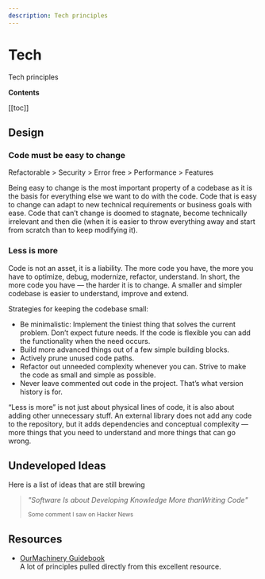 ```yaml
---
description: Tech principles
---
```


# Tech

Tech principles

**Contents**

[[toc]]

## Design 

### Code must be easy to change

Refactorable > Security > Error free > Performance > Features

Being easy to change is the most important property of a codebase as it is the basis for everything else we want to do with the code. Code that is easy to change can adapt to new technical requirements or business goals with ease. Code that can’t change is doomed to stagnate, become technically irrelevant and then die (when it is easier to throw everything away and start from scratch than to keep modifying it).

### Less is more

Code is not an asset, it is a liability. The more code you have, the more you have to optimize, debug, modernize, refactor, understand. In short, the more code you have — the harder it is to change. A smaller and simpler codebase is easier to understand, improve and extend.

Strategies for keeping the codebase small:

- Be minimalistic: Implement the tiniest thing that solves the current problem. Don’t expect future needs. If the code is flexible you can add the functionality when the need occurs.
- Build more advanced things out of a few simple building blocks. 
- Actively prune unused code paths.
- Refactor out unneeded complexity whenever you can. Strive to make the code as small and simple as possible.
- Never leave commented out code in the project. That’s what version history is for.

“Less is more” is not just about physical lines of code, it is also about adding other unnecessary stuff. An external library does not add any code to the repository, but it adds dependencies and conceptual complexity — more things that you need to understand and more things that can go wrong. 


## Undeveloped Ideas

Here is a list of ideas that are still brewing

> *"Software Is about Developing Knowledge More thanWriting Code"*
> 
> <small>Some comment I saw on Hacker News</small>


## Resources

- [OurMachinery Guidebook](https://ourmachinery.com/files/guidebook.md.html) <br /> A lot of principles pulled directly from this excellent resource.